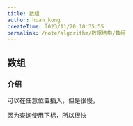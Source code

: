```yaml
---
title: 数组
author: huan_kong
createTime: 2023/11/20 10:35:55
permalink: /note/algorithm/数据结构/数组
---
```


## 数组

### 介绍

可以在任意位置插入，但是很慢，

因为查询使用下标，所以很快